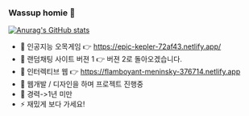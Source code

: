 ### Wassup homie 👋


[![Anurag's GitHub stats](https://github-readme-stats.vercel.app/api?username=jidole02)](https://github.com/anuraghazra/github-readme-stats)


- 🌱 인공지능 오목게임 👉 https://epic-kepler-72af43.netlify.app/
- 👸 랜덤채팅 사이트 버젼 1  👉 버젼 2로 돌아오겠습니다.
- 🤔 인터렉티브 웹 👉 https://flamboyant-meninsky-376714.netlify.app
- 🔭 웹개발 / 디자인을 하며 프로젝트 진행중
- 💬 경력->1년 미만
- ⚡ 재밌게 보다 가세요!
